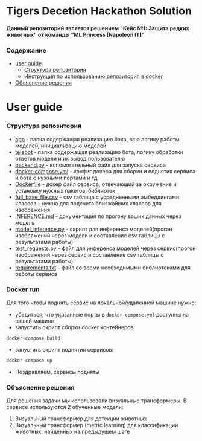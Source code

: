 # Tigers Decetion Hackathon Solution
#### Данный репозиторий является решением "Кейс №1: Защита редких животных" от команды "ML Princess [Napoleon IT]"

### Содержание
- [user guide](#user-guide):
    * [Структура репозитория](#структура-репозитория)
    * [Инструкция по использованию репозитория в docker](#docker-run)
- [Объяснение решения](#объяснения-решения)


# User guide
### Структура репозитория
- [app](./app/) - папка содержащая реализацию бэка, всю логику работы моделей, инициализацию моделей
- [telebot](./telebot/) - папка содержащая реализацию бота, логику обработки ответов модели и их вывод пользователю
- [backend.py](backend.py) - вспомогательный файл для запуска сервиса
- [docker-compose.yml](docker-compose.yml) - конфиг докера для сборки и поднятия сервиса и бота с нужными портами и тд
- [Dockerfile](Dockerfile) - докер файл сервиса, отвечающий за окружение и установку нужных пакетов, библиотек
- [full_base_file.csv](full_base_file.csv) - csv таблица с усредненными эмбеддингами классов - нужна для подсчета близжайших классов для изображения
- [INFERENCE.md](INFERENCE.md) - документация по прогону ваших данных через модель
- [model_inference.py](model_inference.py) - скрипт для инференса моделей(прогон изображений через модели и составление csv таблицы с результатами работы)
- [test_requests.py](test_requests.py) - файл для инференса моделей через сервис(прогон изображений через сервис и составление csv таблицы с результатами работы)
- [requirements.txt](requirements.txt) - файл со всеми необходимыми библиотеками для работы сервиса
### Docker run
Для того чтобы поднять сервис на локальной/удаленной машине нужно:
- убедиться, что указанные порты в ```docker-compose.yml``` доступны на вашей машине
- запустить скрипт сборки docker контейнеров:
```
docker-compose build
```
- запустить скрипт поднятия сервисов:
```
docker-compose up
```
- Поздравляем, сервисы подняты
### Объяснение решения 
Для решения задачи мы использовали визуальные трансформеры. В сервисе используются 2 обученные модели:
1. Визуальный трансформер для детекции животных
2. Визуальный трансформер (metric learning) для классификации животных, найденных на предыдущем шаге


